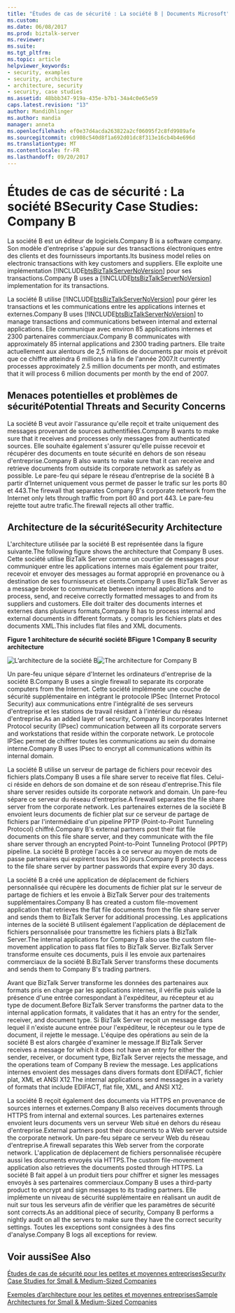 ```yaml
---
title: "Études de cas de sécurité : La société B | Documents Microsoft"
ms.custom: 
ms.date: 06/08/2017
ms.prod: biztalk-server
ms.reviewer: 
ms.suite: 
ms.tgt_pltfrm: 
ms.topic: article
helpviewer_keywords:
- security, examples
- security, architecture
- architecture, security
- security, case studies
ms.assetid: 48bbb347-919a-435e-b7b1-34a4c0e65e59
caps.latest.revision: "13"
author: MandiOhlinger
ms.author: mandia
manager: anneta
ms.openlocfilehash: ef0e37d4acda263822a2cf06095f2c8fd9989afe
ms.sourcegitcommit: cb908c540d8f1a692d01dc8f313e16cb4b4e696d
ms.translationtype: MT
ms.contentlocale: fr-FR
ms.lasthandoff: 09/20/2017
---
```

# <a name="security-case-studies-company-b"></a><span data-ttu-id="7b345-102">Études de cas de sécurité : La société B</span><span class="sxs-lookup"><span data-stu-id="7b345-102">Security Case Studies: Company B</span></span>
<span data-ttu-id="7b345-103">La société B est un éditeur de logiciels.</span><span class="sxs-lookup"><span data-stu-id="7b345-103">Company B is a software company.</span></span> <span data-ttu-id="7b345-104">Son modèle d'entreprise s'appuie sur des transactions électroniques entre des clients et des fournisseurs importants.</span><span class="sxs-lookup"><span data-stu-id="7b345-104">Its business model relies on electronic transactions with key customers and suppliers.</span></span> <span data-ttu-id="7b345-105">Elle exploite une implémentation [!INCLUDE[btsBizTalkServerNoVersion](../includes/btsbiztalkservernoversion-md.md)] pour ses transactions.</span><span class="sxs-lookup"><span data-stu-id="7b345-105">Company B uses a [!INCLUDE[btsBizTalkServerNoVersion](../includes/btsbiztalkservernoversion-md.md)] implementation for its transactions.</span></span>  
  
 <span data-ttu-id="7b345-106">La société B utilise [!INCLUDE[btsBizTalkServerNoVersion](../includes/btsbiztalkservernoversion-md.md)] pour gérer les transactions et les communications entre les applications internes et externes.</span><span class="sxs-lookup"><span data-stu-id="7b345-106">Company B uses [!INCLUDE[btsBizTalkServerNoVersion](../includes/btsbiztalkservernoversion-md.md)] to manage transactions and communications between internal and external applications.</span></span> <span data-ttu-id="7b345-107">Elle communique avec environ 85 applications internes et 2300 partenaires commerciaux.</span><span class="sxs-lookup"><span data-stu-id="7b345-107">Company B communicates with approximately 85 internal applications and 2300 trading partners.</span></span> <span data-ttu-id="7b345-108">Elle traite actuellement aux alentours de 2,5 millions de documents par mois et prévoit que ce chiffre atteindra 6 millions à la fin de l'année 2007.</span><span class="sxs-lookup"><span data-stu-id="7b345-108">It currently processes approximately 2.5 million documents per month, and estimates that it will process 6 million documents per month by the end of 2007.</span></span>  
  
## <a name="potential-threats-and-security-concerns"></a><span data-ttu-id="7b345-109">Menaces potentielles et problèmes de sécurité</span><span class="sxs-lookup"><span data-stu-id="7b345-109">Potential Threats and Security Concerns</span></span>  
 <span data-ttu-id="7b345-110">La société B veut avoir l'assurance qu'elle reçoit et traite uniquement des messages provenant de sources authentifiées.</span><span class="sxs-lookup"><span data-stu-id="7b345-110">Company B wants to make sure that it receives and processes only messages from authenticated sources.</span></span> <span data-ttu-id="7b345-111">Elle souhaite également s'assurer qu'elle puisse recevoir et récupérer des documents en toute sécurité en dehors de son réseau d'entreprise.</span><span class="sxs-lookup"><span data-stu-id="7b345-111">Company B also wants to make sure that it can receive and retrieve documents from outside its corporate network as safely as possible.</span></span> <span data-ttu-id="7b345-112">Le pare-feu qui sépare le réseau d’entreprise de la société B à partir d’Internet uniquement vous permet de passer le trafic sur les ports 80 et 443.</span><span class="sxs-lookup"><span data-stu-id="7b345-112">The firewall that separates Company B's corporate network from the Internet only lets through traffic from port 80 and port 443.</span></span> <span data-ttu-id="7b345-113">Le pare-feu rejette tout autre trafic.</span><span class="sxs-lookup"><span data-stu-id="7b345-113">The firewall rejects all other traffic.</span></span>  
  
## <a name="security-architecture"></a><span data-ttu-id="7b345-114">Architecture de la sécurité</span><span class="sxs-lookup"><span data-stu-id="7b345-114">Security Architecture</span></span>  
 <span data-ttu-id="7b345-115">L'architecture utilisée par la société B est représentée dans la figure suivante.</span><span class="sxs-lookup"><span data-stu-id="7b345-115">The following figure shows the architecture that Company B uses.</span></span> <span data-ttu-id="7b345-116">Cette société utilise BizTalk Server comme un courtier de messages pour communiquer entre les applications internes mais également pour traiter, recevoir et envoyer des messages au format approprié en provenance ou à destination de ses fournisseurs et clients.</span><span class="sxs-lookup"><span data-stu-id="7b345-116">Company B uses BizTalk Server as a message broker to communicate between internal applications and to process, send, and receive correctly formatted messages to and from its suppliers and customers.</span></span> <span data-ttu-id="7b345-117">Elle doit traiter des documents internes et externes dans plusieurs formats,</span><span class="sxs-lookup"><span data-stu-id="7b345-117">Company B has to process internal and external documents in different formats.</span></span> <span data-ttu-id="7b345-118">y compris les fichiers plats et des documents XML.</span><span class="sxs-lookup"><span data-stu-id="7b345-118">This includes flat files and XML documents.</span></span>  
  
 <span data-ttu-id="7b345-119">**Figure 1 architecture de sécurité société B**</span><span class="sxs-lookup"><span data-stu-id="7b345-119">**Figure 1 Company B security architecture**</span></span>  
  
 <span data-ttu-id="7b345-120">![L’architecture de la société B](../core/media/bpi-cp-pc-company-b.gif "BPI_CP_PC_COMPANY_B")</span><span class="sxs-lookup"><span data-stu-id="7b345-120">![The architecture for Company B](../core/media/bpi-cp-pc-company-b.gif "BPI_CP_PC_COMPANY_B")</span></span>  
  
 <span data-ttu-id="7b345-121">Un pare-feu unique sépare d'Internet les ordinateurs d'entreprise de la société B.</span><span class="sxs-lookup"><span data-stu-id="7b345-121">Company B uses a single firewall to separate its corporate computers from the Internet.</span></span> <span data-ttu-id="7b345-122">Cette société implémente une couche de sécurité supplémentaire en intégrant le protocole IPSec (Internet Protocol Security) aux communications entre l'intégralité de ses serveurs d'entreprise et les stations de travail résidant à l'intérieur du réseau d'entreprise.</span><span class="sxs-lookup"><span data-stu-id="7b345-122">As an added layer of security, Company B incorporates Internet Protocol security (IPsec) communication between all its corporate servers and workstations that reside within the corporate network.</span></span> <span data-ttu-id="7b345-123">Le protocole IPSec permet de chiffrer toutes les communications au sein du domaine interne.</span><span class="sxs-lookup"><span data-stu-id="7b345-123">Company B uses IPsec to encrypt all communications within its internal domain.</span></span>  
  
 <span data-ttu-id="7b345-124">La société B utilise un serveur de partage de fichiers pour recevoir des fichiers plats.</span><span class="sxs-lookup"><span data-stu-id="7b345-124">Company B uses a file share server to receive flat files.</span></span> <span data-ttu-id="7b345-125">Celui-ci réside en dehors de son domaine et de son réseau d'entreprise.</span><span class="sxs-lookup"><span data-stu-id="7b345-125">This file share server resides outside its corporate network and domain.</span></span> <span data-ttu-id="7b345-126">Un pare-feu sépare ce serveur du réseau d'entreprise.</span><span class="sxs-lookup"><span data-stu-id="7b345-126">A firewall separates the file share server from the corporate network.</span></span> <span data-ttu-id="7b345-127">Les partenaires externes de la société B envoient leurs documents de fichier plat sur ce serveur de partage de fichiers par l'intermédiaire d'un pipeline PPTP (Point-to-Point Tunneling Protocol) chiffré.</span><span class="sxs-lookup"><span data-stu-id="7b345-127">Company B's external partners post their flat file documents on this file share server, and they communicate with the file share server through an encrypted Point-to-Point Tunneling Protocol (PPTP) pipeline.</span></span> <span data-ttu-id="7b345-128">La société B protège l'accès à ce serveur au moyen de mots de passe partenaires qui expirent tous les 30 jours.</span><span class="sxs-lookup"><span data-stu-id="7b345-128">Company B protects access to the file share server by partner passwords that expire every 30 days.</span></span>  
  
 <span data-ttu-id="7b345-129">La société B a créé une application de déplacement de fichiers personnalisée qui récupère les documents de fichier plat sur le serveur de partage de fichiers et les envoie à BizTalk Server pour des traitements supplémentaires.</span><span class="sxs-lookup"><span data-stu-id="7b345-129">Company B has created a custom file-movement application that retrieves the flat file documents from the file share server and sends them to BizTalk Server for additional processing.</span></span> <span data-ttu-id="7b345-130">Les applications internes de la société B utilisent également l'application de déplacement de fichiers personnalisée pour transmettre les fichiers plats à BizTalk Server.</span><span class="sxs-lookup"><span data-stu-id="7b345-130">The internal applications for Company B also use the custom file-movement application to pass flat files to BizTalk Server.</span></span> <span data-ttu-id="7b345-131">BizTalk Server transforme ensuite ces documents, puis il les envoie aux partenaires commerciaux de la société B.</span><span class="sxs-lookup"><span data-stu-id="7b345-131">BizTalk Server transforms these documents and sends them to Company B's trading partners.</span></span>  
  
 <span data-ttu-id="7b345-132">Avant que BizTalk Server transforme les données des partenaires aux formats pris en charge par les applications internes, il vérifie puis valide la présence d'une entrée correspondant à l'expéditeur, au récepteur et au type de document.</span><span class="sxs-lookup"><span data-stu-id="7b345-132">Before BizTalk Server transforms the partner data to the internal application formats, it validates that it has an entry for the sender, receiver, and document type.</span></span> <span data-ttu-id="7b345-133">Si BizTalk Server reçoit un message dans lequel il n'existe aucune entrée pour l'expéditeur, le récepteur ou le type de document, il rejette le message. L'équipe des opérations au sein de la société B est alors chargée d'examiner le message.</span><span class="sxs-lookup"><span data-stu-id="7b345-133">If BizTalk Server receives a message for which it does not have an entry for either the sender, receiver, or document type, BizTalk Server rejects the message, and the operations team of Company B review the message.</span></span> <span data-ttu-id="7b345-134">Les applications internes envoient des messages dans divers formats dont EDIFACT, fichier plat, XML et ANSI X12.</span><span class="sxs-lookup"><span data-stu-id="7b345-134">The internal applications send messages in a variety of formats that include EDIFACT, flat file, XML, and ANSI X12.</span></span>  
  
 <span data-ttu-id="7b345-135">La société B reçoit également des documents via HTTPS en provenance de sources internes et externes.</span><span class="sxs-lookup"><span data-stu-id="7b345-135">Company B also receives documents through HTTPS from internal and external sources.</span></span> <span data-ttu-id="7b345-136">Les partenaires externes envoient leurs documents vers un serveur Web situé en dehors du réseau d'entreprise.</span><span class="sxs-lookup"><span data-stu-id="7b345-136">External partners post their documents to a Web server outside the corporate network.</span></span> <span data-ttu-id="7b345-137">Un pare-feu sépare ce serveur Web du réseau d'entreprise.</span><span class="sxs-lookup"><span data-stu-id="7b345-137">A firewall separates this Web server from the corporate network.</span></span> <span data-ttu-id="7b345-138">L'application de déplacement de fichiers personnalisée récupère aussi les documents envoyés via HTTPS.</span><span class="sxs-lookup"><span data-stu-id="7b345-138">The custom file-movement application also retrieves the documents posted through HTTPS.</span></span> <span data-ttu-id="7b345-139">La société B fait appel à un produit tiers pour chiffrer et signer les messages envoyés à ses partenaires commerciaux.</span><span class="sxs-lookup"><span data-stu-id="7b345-139">Company B uses a third-party product to encrypt and sign messages to its trading partners.</span></span> <span data-ttu-id="7b345-140">Elle implémente un niveau de sécurité supplémentaire en réalisant un audit de nuit sur tous les serveurs afin de vérifier que les paramètres de sécurité sont corrects.</span><span class="sxs-lookup"><span data-stu-id="7b345-140">As an additional piece of security, Company B performs a nightly audit on all the servers to make sure they have the correct security settings.</span></span> <span data-ttu-id="7b345-141">Toutes les exceptions sont consignées à des fins d'analyse.</span><span class="sxs-lookup"><span data-stu-id="7b345-141">Company B logs all exceptions for review.</span></span>  
  
## <a name="see-also"></a><span data-ttu-id="7b345-142">Voir aussi</span><span class="sxs-lookup"><span data-stu-id="7b345-142">See Also</span></span>  
 
 [<span data-ttu-id="7b345-143">Études de cas de sécurité pour les petites et moyennes entreprises</span><span class="sxs-lookup"><span data-stu-id="7b345-143">Security Case Studies for Small & Medium-Sized Companies</span></span>](../core/security-case-studies-for-small-to-medium-sized-companies.md)   
 
 [<span data-ttu-id="7b345-144">Exemples d’architecture pour les petites et moyennes entreprises</span><span class="sxs-lookup"><span data-stu-id="7b345-144">Sample Architectures for Small & Medium-Sized Companies</span></span>](../core/sample-architectures-for-small-medium-sized-companies.md)